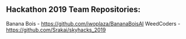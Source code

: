 ## Hackathon 2019 Team Repositories:

Banana Bois - https://github.com/iwoplaza/BananaBoisAI
WeedCoders - https://github.com/Srakai/skyhacks_2019
